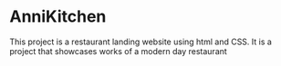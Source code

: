 # AnniKitchen
This project is a restaurant landing website using html and CSS. It is a project that showcases works of a modern day restaurant 
